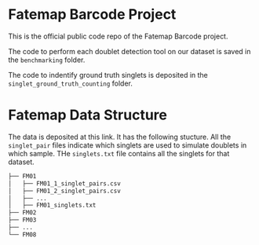 # Fatemap Barcode Project

This is the official public code repo of the Fatemap Barcode project. 

The code to perform each doublet detection tool on 
our dataset is saved in the `benchmarking` folder. 

The code to indentify ground truth singlets is deposited in the 
`singlet_ground_truth_counting` folder. 

# Fatemap Data Structure

The data is deposited at this link. It has the following stucture. All the `singlet_pair` files indicate which singlets
are used to simulate doublets in which sample. THe `singlets.txt` file contains all the singlets for that dataset. 

```bash
├── FM01
│   ├── FM01_1_singlet_pairs.csv
│   ├── FM01_2_singlet_pairs.csv
│   ├── ...
│   ├── FM01_singlets.txt
├── FM02
├── FM03
├── ...
└── FM08
```